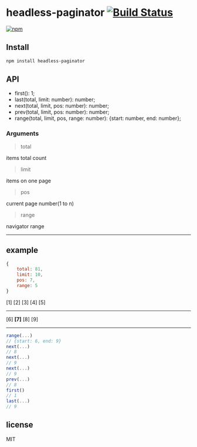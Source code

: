 # headless-paginator [![Build Status](https://travis-ci.org/deptno/headless-paginator.svg?branch=master)](https://travis-ci.org/deptno/headless-paginator)
[![npm](https://img.shields.io/npm/dt/headless-paginator.svg?style=for-the-badge)](https://www.npmjs.com/package/headless-paginator)

## Install

```bash
npm install headless-paginator
```

## API

* first(): 1;
* last(total, limit: number): number;
* next(total, limit, pos: number): number;
* prev(total, limit, pos: number): number;
* range(total, limit, pos, range: number): {start: number, end: number};

### Arguments

> total

items total count

> limit

items on one page

> pos

current page number(1 to n)

> range

navigator range

---

## example

```javascript
{
    total: 81,
    limit: 10,
    pos: 7,
    range: 5
}
```

[1] [2] [3] [4] [5]

---

[6] **[7]** [8] [9]

---
```javascript
range(...)
// {start: 6, end: 9}
next(...)
// 8
next(...)
// 9
next(...)
// 9
prev(...)
// 8
first()
// 1
last(...)
// 9
```

## license
MIT
